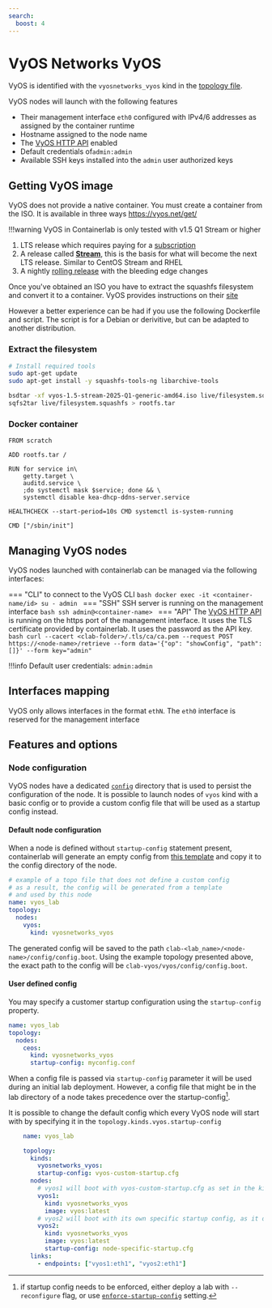 ```yaml
---
search:
  boost: 4
---
```

# VyOS Networks VyOS

VyOS is identified with the `vyosnetworks_vyos` kind in the [topology file](../topo-def-file.md).

VyOS nodes will launch with the following features

* Their management interface `eth0` configured with IPv4/6 addresses as assigned by the container runtime
* Hostname assigned to the node name
* The [VyOS HTTP API](https://docs.vyos.io/en/latest/automation/vyos-api.html) enabled
* Default credentials of`admin:admin`
* Available SSH keys installed into the `admin` user authorized keys

## Getting VyOS image
<!-- --8<-- [start:vyos-get-image] -->
VyOS does not provide a native container. You must create a container from the ISO. It is available in three ways https://vyos.net/get/

!!!warning
    VyOS in Containerlab is only tested with v1.5 Q1 Stream or higher

1. LTS release which requires paying for a [subscription](https://vyos.io/subscriptions/software)
2. A release called [**Stream**](https://vyos.net/get/stream/), this is the basis for what will become the next LTS release. Similar to CentOS Stream and RHEL
3. A nightly [rolling release](https://vyos.net/get/nightly-builds/) with the bleeding edge changes

Once you've obtained an ISO you have to extract the squashfs filesystem and convert it to a container. VyOS provides instructions on their [site](https://docs.vyos.io/en/latest/installation/virtual/docker.html#deploy-container-from-iso)

However a better experience can be had if you use the following Dockerfile and script. The script is for a Debian or derivitive, but can be adapted to another distribution.

### Extract the filesystem

```bash
# Install required tools
sudo apt-get update
sudo apt-get install -y squashfs-tools-ng libarchive-tools

bsdtar -xf vyos-1.5-stream-2025-Q1-generic-amd64.iso live/filesystem.squashfs
sqfs2tar live/filesystem.squashfs > rootfs.tar
```

### Docker container

```Docker
FROM scratch

ADD rootfs.tar /

RUN for service in\
    getty.target \
    auditd.service \
    ;do systemctl mask $service; done && \
    systemctl disable kea-dhcp-ddns-server.service 

HEALTHCHECK --start-period=10s CMD systemctl is-system-running

CMD ["/sbin/init"]
```

<!-- --8<-- [end:vyos-get-image] -->
## Managing VyOS nodes

VyOS nodes launched with containerlab can be managed via the following interfaces:

=== "CLI"
    to connect to the VyOS CLI
    ```bash
    docker exec -it <container-name/id> su - admin
    ```
=== "SSH"
    SSH server is running on the management interface
    ```bash
    ssh admin@<container-name>
    ```
=== "API"
    The [VyOS HTTP API](https://docs.vyos.io/en/latest/automation/vyos-api.html) is running on the https port of the management interface. It uses the TLS certificate provided by containerlab. It uses the password as the API key.
    ```bash
    curl --cacert <clab-folder>/.tls/ca/ca.pem --request POST  https://<node-name>/retrieve --form data='{"op": "showConfig", "path": []}' --form key="admin"
    ```

!!!info
    Default user credentials: `admin:admin`

## Interfaces mapping

VyOS only allows interfaces in the format `ethN`. The `eth0` interface is reserved for the management interface

## Features and options

### Node configuration

VyOS nodes have a dedicated [`config`](../conf-artifacts.md#identifying-a-lab-directory) directory that is used to persist the configuration of the node. It is possible to launch nodes of `vyos` kind with a basic config or to provide a custom config file that will be used as a startup config instead.

#### Default node configuration

When a node is defined without `startup-config` statement present, containerlab will generate an empty config from [this template](https://github.com/srl-labs/containerlab/blob/main/nodes/vyos/vyos.config.boot) and copy it to the config directory of the node.

```yaml
# example of a topo file that does not define a custom config
# as a result, the config will be generated from a template
# and used by this node
name: vyos_lab
topology:
  nodes:
    vyos:
      kind: vyosnetworks_vyos
```

The generated config will be saved to the path `clab-<lab_name>/<node-name>/config/config.boot`. Using the example topology presented above, the exact path to the config will be `clab-vyos/vyos/config/config.boot`.

#### User defined config

You may specify a customer startup configuration using the `startup-config` property.

```yaml
name: vyos_lab
topology:
  nodes:
    ceos:
      kind: vyosnetworks_vyos
      startup-config: myconfig.conf
```

When a config file is passed via `startup-config` parameter it will be used during an initial lab deployment. However, a config file that might be in the lab directory of a node takes precedence over the startup-config[^1].

It is possible to change the default config which every VyOS node will start with by specifying it in the `topology.kinds.vyos.startup-config`

```yaml
    name: vyos_lab

    topology:
      kinds:
        vyosnetworks_vyos:
        startup-config: vyos-custom-startup.cfg
      nodes:
        # vyos1 will boot with vyos-custom-startup.cfg as set in the kind parameters
        vyos1:
          kind: vyosnetworks_vyos
          image: vyos:latest
        # vyos2 will boot with its own specific startup config, as it overrides the kind variables
        vyos2:
          kind: vyosnetworks_vyos
          image: vyos:latest
          startup-config: node-specific-startup.cfg
      links:
        - endpoints: ["vyos1:eth1", "vyos2:eth1"]
```

[^1]: if startup config needs to be enforced, either deploy a lab with `--reconfigure` flag, or use [`enforce-startup-config`](../nodes.md#enforce-startup-config) setting.
